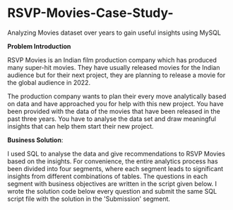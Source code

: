 # RSVP-Movies-Case-Study-
Analyzing Movies dataset over years to gain useful insights using MySQL

**Problem Introduction**

RSVP Movies is an Indian film production company which has produced many super-hit movies. They have usually released movies for the Indian audience but for their next project, they are planning to release a movie for the global audience in 2022.

The production company wants to plan their every move analytically based on data and have approached you for help with this new project. You have been provided with the data of the movies that have been released in the past three years. You have to analyse the data set and draw meaningful insights that can help them start their new project. 


**Business Solution**:

I used SQL to analyse the data and give recommendations to RSVP Movies based on the insights. For convenience, the entire analytics process has been divided into four segments, where each segment leads to significant insights from different combinations of tables. The questions in each segment with business objectives are written in the script given below. I wrote the solution code below every question and submit the same SQL script file with the solution in the 'Submission' segment.
